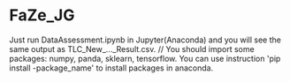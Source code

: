 # FaZe_JG
Just run DataAssessment.ipynb in Jupyter(Anaconda) and you will see the same output as TLC_New_..._Result.csv.
//
You should import some packages: numpy, panda, sklearn, tensorflow. You can use instruction 'pip install -package_name' to install packages in anaconda.
